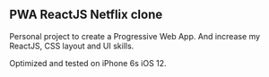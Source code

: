 
## PWA ReactJS Netflix clone

Personal project to create a Progressive Web App.
And increase my ReactJS, CSS layout and UI skills. 

Optimized and tested on iPhone 6s iOS 12.
